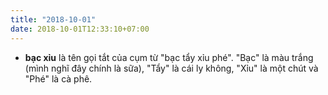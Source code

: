 ```yaml
---
title: "2018-10-01"
date: 2018-10-01T12:33:10+07:00
---
```


- **bạc xỉu** là tên gọi tắt của cụm từ "bạc tẩy xỉu phé". "Bạc" là màu trắng (mình nghĩ đây chính là sữa), "Tẩy" là cái ly không, "Xỉu" là một chút và "Phé" là cà phê.